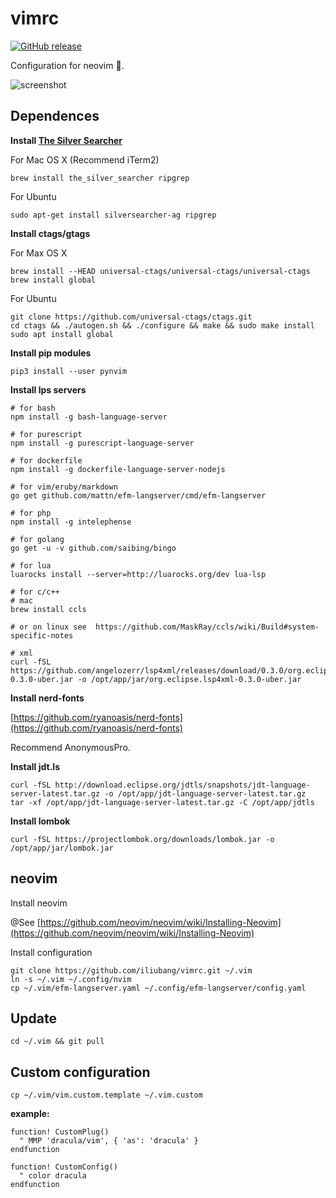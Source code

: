 # vimrc

[![GitHub release](https://img.shields.io/github/release/iliubang/vimrc.svg)](https://github.com/iliubang/vimrc/releases)

Configuration for neovim :rose:.

![screenshot](https://user-images.githubusercontent.com/13254917/55855557-6fc84d80-5b9a-11e9-8763-6df3b28ed4aa.png)

## Dependences 

**Install [The Silver Searcher](https://github.com/ggreer/the_silver_searcher)**

For Mac OS X (Recommend iTerm2)

```shell
brew install the_silver_searcher ripgrep
```

For Ubuntu

```shell
sudo apt-get install silversearcher-ag ripgrep
```

**Install ctags/gtags**

For Max OS X

```shell
brew install --HEAD universal-ctags/universal-ctags/universal-ctags
brew install global
```

For Ubuntu

```shell
git clone https://github.com/universal-ctags/ctags.git
cd ctags && ./autogen.sh && ./configure && make && sudo make install
sudo apt install global
```

**Install pip modules**

```shell
pip3 install --user pynvim
```

**Install lps servers**

```shell
# for bash
npm install -g bash-language-server

# for purescript
npm install -g purescript-language-server

# for dockerfile 
npm install -g dockerfile-language-server-nodejs

# for vim/eruby/markdown
go get github.com/mattn/efm-langserver/cmd/efm-langserver

# for php
npm install -g intelephense

# for golang
go get -u -v github.com/saibing/bingo

# for lua
luarocks install --server=http://luarocks.org/dev lua-lsp

# for c/c++
# mac
brew install ccls

# or on linux see  https://github.com/MaskRay/ccls/wiki/Build#system-specific-notes

# xml
curl -fSL https://github.com/angelozerr/lsp4xml/releases/download/0.3.0/org.eclipse.lsp4xml-0.3.0-uber.jar -o /opt/app/jar/org.eclipse.lsp4xml-0.3.0-uber.jar
```

**Install nerd-fonts**

[https://github.com/ryanoasis/nerd-fonts](https://github.com/ryanoasis/nerd-fonts)

Recommend AnonymousPro.

**Install jdt.ls**

```shell
curl -fSL http://download.eclipse.org/jdtls/snapshots/jdt-language-server-latest.tar.gz -o /opt/app/jdt-language-server-latest.tar.gz
tar -xf /opt/app/jdt-language-server-latest.tar.gz -C /opt/app/jdtls 
```

**Install lombok**

```shell
curl -fSL https://projectlombok.org/downloads/lombok.jar -o /opt/app/jar/lombok.jar
```

## neovim

Install neovim

@See [https://github.com/neovim/neovim/wiki/Installing-Neovim](https://github.com/neovim/neovim/wiki/Installing-Neovim)

Install configuration

```shell
git clone https://github.com/iliubang/vimrc.git ~/.vim
ln -s ~/.vim ~/.config/nvim
cp ~/.vim/efm-langserver.yaml ~/.config/efm-langserver/config.yaml
```

## Update

```shell
cd ~/.vim && git pull
```

## Custom configuration

```shell
cp ~/.vim/vim.custom.template ~/.vim.custom
```

**example:**

```viml
function! CustomPlug()
  " MMP 'dracula/vim', { 'as': 'dracula' }
endfunction

function! CustomConfig()
  " color dracula
endfunction
```
